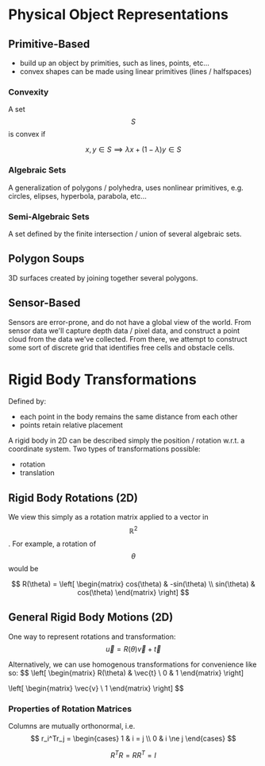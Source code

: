 # Physical Object Representations

## Primitive-Based

* build up an object by primities, such as lines, points, etc...
* convex shapes can be made using linear primitives (lines / halfspaces)

### Convexity

A set $$S$$ is convex if 

$$
x, y \in S \implies \lambda x + (1 - \lambda) y \in S
$$

### Algebraic Sets

A generalization of polygons / polyhedra, uses nonlinear primitives, e.g.
circles, elipses, hyperbola, parabola, etc...

### Semi-Algebraic Sets

A set defined by the finite intersection / union of several algebraic sets.

## Polygon Soups

3D surfaces created by joining together several polygons.

## Sensor-Based 

Sensors are error-prone, and do not have a global view of the world.  From
sensor data we'll capture depth data / pixel data, and construct a point cloud
from the data we've collected.  From there, we attempt to construct some sort
of discrete grid that identifies free cells and obstacle cells.

# Rigid Body Transformations

Defined by:
* each point in the body remains the same distance from each other
* points retain relative placement

A rigid body in 2D can be described simply the position / rotation w.r.t. 
a coordinate system.  Two types of transformations possible:
* rotation
* translation

## Rigid Body Rotations (2D)

We view this simply as a rotation matrix applied to a vector in
$$\mathbb{R}^2$$.  For example, a rotation of $$\theta$$ would be

$$
R(\theta) = 
\left[
    \begin{matrix} 
        cos(\theta) & -sin(\theta) \\
        sin(\theta) & cos(\theta) 
    \end{matrix}
\right]
$$

## General Rigid Body Motions (2D)

One way to represent rotations and transformation:
$$
\vec{u} = R(\theta)\vec{v} + \vec{t}
$$

Alternatively, we can use homogenous transformations for convenience like so:
$$
\left[
    \begin{matrix} 
        R(\theta) & \vec{t} \\
        0 & 1 
    \end{matrix}
\right]

\left[
    \begin{matrix} 
        \vec{v} \\
        1 
    \end{matrix}
\right]
$$

### Properties of Rotation Matrices

Columns are mutually orthonormal, i.e. 
$$
r_i^Tr_j = \begin{cases} 1 & i = j \\ 0 & i \ne j \end{cases}
$$

$$
R^TR = RR^T = I
$$
